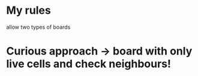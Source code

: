 
# My rules
allow two types of boards

# Curious approach -> board with only live cells and check neighbours!